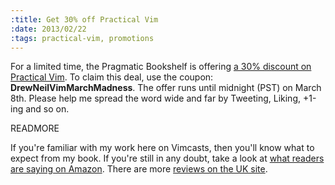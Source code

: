 ```yaml
--- 
:title: Get 30% off Practical Vim
:date: 2013/02/22
:tags: practical-vim, promotions
---
```


For a limited time, the Pragmatic Bookshelf is offering [a 30% discount on Practical Vim][pv]. To claim this deal, use the coupon: **DrewNeilVimMarchMadness**. The offer runs until midnight (PST) on March 8th. Please help me spread the word wide and far by Tweeting, Liking, +1-ing and so on.

[pv]: http://pragprog.com/book/dnvim/practical-vim

READMORE

If you're familiar with my work here on Vimcasts, then you'll know what to expect from my book. If you're still in any doubt, take a look at [what readers are saying on Amazon][reviews]. There are more [reviews on the UK site][uk].

[reviews]: http://www.amazon.com/Practical-Vim-Thought-Pragmatic-Programmers/product-reviews/1934356980/
[uk]: http://www.amazon.co.uk/Practical-Vim-Thought-Pragmatic-Programmers/product-reviews/1934356980/
